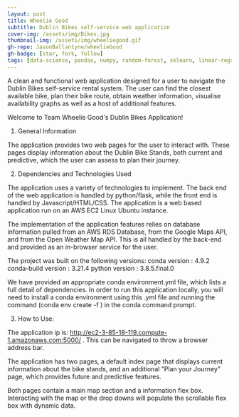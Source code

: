 ```yaml
---
layout: post
title: Wheelie Good
subtitle: Dublin Bikes self-service web application
cover-img: /assets/img/Bikes.jpg
thumbnail-img: /assets/img/wheeliegood.gif
gh-repo: JasonBallantyne/wheelieGood
gh-badge: [star, fork, follow]
tags: [data-science, pandas, numpy, random-forest, sklearn, linear-regression, amazon-web-services, api, flask]
---
```


A clean and functional web application designed for a user to navigate the Dublin Bikes self-service rental system. 
The user can find the closest available bike, plan their bike route, obtain weather information, visualise availability graphs as well as a host of additional features.


Welcome to Team Wheelie Good's Dublin Bikes Application!

1. General Information

The application provides two web pages for the user to interact with. These pages display information about the Dublin Bike Stands,
both current and predictive, which the user can assess to plan their journey.

2. Dependencies and Technologies Used

The application uses a variety of technologies to implement. The back end of the web application is handled by python/flask, while the
front end is handled by Javascript/HTML/CSS. The application is a web based application run on an AWS EC2 Linux Ubuntu instance. 

The implementation of the application features relies on database information pulled from an AWS RDS Database, from the Google Maps API,
and from the Open Weather Map API. This is all handled by the back-end and provided as an in-browser service for the user. 

The project was built on the following versions:
   conda version : 4.9.2
   conda-build version : 3.21.4
   python version : 3.8.5.final.0

We have provided an appropriate conda environment.yml file, which lists a full detail of dependencies. In order to run this application 
locally, you will need to install a conda environment using this .yml file and running the command (conda env create -f <path to yml file>)
in the conda command prompt. 


3. How to Use:

The application ip is: http://ec2-3-85-18-119.compute-1.amazonaws.com:5000/ . This can be navigated to throw a browser address bar. 

The application has two pages, a default index page that displays current information about the bike stands, and an additional "Plan your Journey"
page, which provides future and predictive features. 

Both pages contain a main map section and a information flex box. Interacting with the map or the drop downs will populate the scrollable flex
box with dynamic data. 
